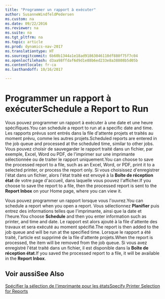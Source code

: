 ```yaml
---
title: "Programmer un rapport à exécuter"
author: SusanneWindfeldPedersen
ms.custom: na
ms.date: 09/22/2016
ms.reviewer: na
ms.suite: na
ms.tgt_pltfrm: na
ms.topic: article
ms.prod: dynamics-nav-2017
ms.translationtype: HT
ms.sourcegitcommit: 6b60b1344a1e18ad91863046110df880f75f7c04
ms.openlocfilehash: d3aa98ffdaf6d9d1e88b6ed233e8a38808b5d05b
ms.contentlocale: fr-ca
ms.lasthandoff: 10/16/2017

---
```

    
# <a name="schedule-a-report-to-run"></a><span data-ttu-id="819f0-102">Programmer un rapport à exécuter</span><span class="sxs-lookup"><span data-stu-id="819f0-102">Schedule a Report to Run</span></span>
<span data-ttu-id="819f0-103">Vous pouvez programmer un rapport à exécuter à une date et une heure spécifiques.</span><span class="sxs-lookup"><span data-stu-id="819f0-103">You can schedule a report to run at a specific date and time.</span></span> <span data-ttu-id="819f0-104">Les rapports prévus sont entrés dans la file d'attente projets et traités au moment prévu, comme les autres projets.</span><span class="sxs-lookup"><span data-stu-id="819f0-104">Scheduled reports are entered in the job queue and processed at the scheduled time, similar to other jobs.</span></span> <span data-ttu-id="819f0-105">Vous pouvez choisir de sauvegarder le rapport traité dans un fichier, par exemple, Excel, Word ou PDF, de l'imprimer sur une imprimante sélectionnée ou de traiter le rapport uniquement.</span><span class="sxs-lookup"><span data-stu-id="819f0-105">You can choose to save the processed report to a file, such as an Excel, Word, or PDF, print it to a selected printer, or process the report only.</span></span> <span data-ttu-id="819f0-106">Si vous choisissez d'enregistrer l'état dans un fichier, alors l'état traité est envoyé à la **Boîte de réception état** de votre page d'accueil, dans laquelle vous pouvez l'afficher.</span><span class="sxs-lookup"><span data-stu-id="819f0-106">If you choose to save the report to a file, then the processed report is sent to the **Report Inbox** on your Home page, where you can view it.</span></span> 

<span data-ttu-id="819f0-107">Vous pouvez programmer un rapport lorsque vous l'ouvrez.</span><span class="sxs-lookup"><span data-stu-id="819f0-107">You can schedule a report when you open a report.</span></span> <span data-ttu-id="819f0-108">Vous sélectionnez **Planifier** puis entrez des informations telles que l'imprimante, ainsi que la date et l'heure.</span><span class="sxs-lookup"><span data-stu-id="819f0-108">You choose **Schedule** and then you enter information such as printer, and time and date.</span></span> <span data-ttu-id="819f0-109">Le rapport est alors ajouté à la file d'attente des travaux et sera exécuté au moment spécifié.</span><span class="sxs-lookup"><span data-stu-id="819f0-109">The report is then added to the job queue and will be run at the specified time.</span></span> <span data-ttu-id="819f0-110">Lorsque le rapport a été traité, l'article est supprimé de la file d'attente projets.</span><span class="sxs-lookup"><span data-stu-id="819f0-110">When the report is processed, the item will be removed from the job queue.</span></span> <span data-ttu-id="819f0-111">Si vous avez enregistré l'état traité dans un fichier, il est disponible dans la **Boîte de réception état**.</span><span class="sxs-lookup"><span data-stu-id="819f0-111">If you saved the processed report to a file, it will be available in the **Report Inbox**.</span></span>

## <a name="see-also"></a><span data-ttu-id="819f0-112">Voir aussi</span><span class="sxs-lookup"><span data-stu-id="819f0-112">See Also</span></span>
[<span data-ttu-id="819f0-113">Spécifier la sélection de l'imprimante pour les états</span><span class="sxs-lookup"><span data-stu-id="819f0-113">Specify Printer Selection for Reports</span></span>](ui-specify-printer-selection-reports.md) 

 


